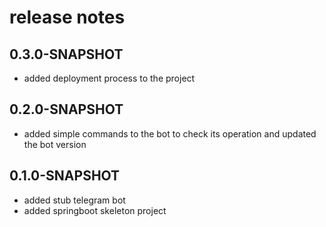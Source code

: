 # release notes

## 0.3.0-SNAPSHOT
* added deployment process to the project

## 0.2.0-SNAPSHOT
* added simple commands to the bot to check its operation and updated the bot version

## 0.1.0-SNAPSHOT
* added stub telegram bot
* added springboot skeleton project

